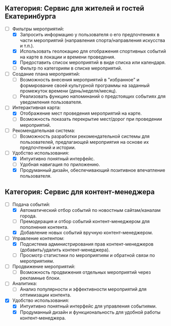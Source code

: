 ## Категория: Сервис для жителей и гостей Екатеринбурга

- [ ] Фильтры мероприятий:
    - [x] Запросить информацию у пользователя о его предпочтениях в части мероприятий (направления спорта/направления искусства и т.п.).
    - [x] Использовать геолокацию для отображения спортивных событий на карте в локации и времени проведения.
    - [x] Предоставить список мероприятий в виде списка или календаря.
    - [ ] Фильтр по категориям в списке мероприятий.

- [ ] Создание плана мероприятий:
    - [ ] Возможность внесения мероприятий в "избранное" и формирование своей культурной программы на заданный промежуток времени (день/неделя/месяц).
    - [ ] Реализовать функцию напоминаний о предстоящих событиях для уведомления пользователя.

- [ ] Интерактивная карта:
    - [x] Отображение мест проведения мероприятий на карте.
    - [ ] Возможность показать перекрытие мест/дорог при проведении мероприятий.

- [ ] Рекомендательная система:
    - [ ] Возможность разработки рекомендательной системы для пользователей, предлагающей мероприятия на основе их предпочтений и истории.

- [ ] Удобство использования:
    - [x] Интуитивно понятный интерфейс.
    - [ ] Удобная навигация по приложению.
    - [x] Продуманный дизайн, обеспечивающий позитивное впечатление пользователя.

## Категория: Сервис для контент-менеджера

- [ ] Подача событий:
    - [x] Автоматический отбор событий по новостным сайтам/каналам города.
    - [ ] Премодерация и отбор событий контент-менеджером для пополнения контента.
    - [x] Добавление новых событий вручную контент-менеджером.

- [ ] Управление контентом:
    - [x] Подсистема администрирования прав контент-менеджеров (добавить/удалить контент-менеджера).
    - [ ] Просмотр статистики по мероприятиям и обратной связи по мероприятиям.

- [ ] Продвижение мероприятий:
    - [ ] Возможность продвижения отдельных мероприятий через рекламные блоки.

- [ ] Аналитика:
    - [ ] Анализ популярности и эффективности мероприятий для оптимизации контента.

- [x] Удобство использования:
    - [x] Интуитивно понятный интерфейс для управления событиями.
    - [x] Продуманный дизайн и функциональность для удобной работы контент-менеджера.